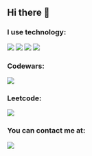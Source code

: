 ## Hi there 👋

### I use technology:
<a href="https://dotnet.microsoft.com/en-us/languages/csharp" target="_blank" rel="noreferrer"> <img src="https://img.shields.io/badge/C%23-239120?style=for-the-badge&logo=c-sharp&logoColor=white" /></a>
<a href="https://www.python.org" target="_blank" rel="noreferrer"> <img src="https://img.shields.io/badge/Python-14354C?style=for-the-badge&logo=python&logoColor=white" /></a>
<a href="https://html.spec.whatwg.org/multipage/" target="_blank" rel="noreferrer"> <img src="https://img.shields.io/badge/HTML5-E34F26?style=for-the-badge&logo=html5&logoColor=white" /></a>
<img src="https://img.shields.io/badge/CSS3-1572B6?style=for-the-badge&logo=css3&logoColor=white" />

### Codewars:
<a href="https://www.codewars.com/users/KKerya1" target="_blank" rel="noreferrer"> <img src="https://github.r2v.ch/codewars?user=KKerya1&stroke=%23BB432C"></a>


### Leetcode:
<a href="https://leetcode.com/u/lollicry/"> <img src="https://leetcard.jacoblin.cool/lollicry?theme=dark&font=Mina&ext=activity"></a>


### You can contact me at: 
<a href="https://t.me/alwwnsleep"> <img src="https://img.shields.io/badge/Telegram-2CA5E0?style=for-the-badge&logo=telegram&logoColor=white" /> </a>

